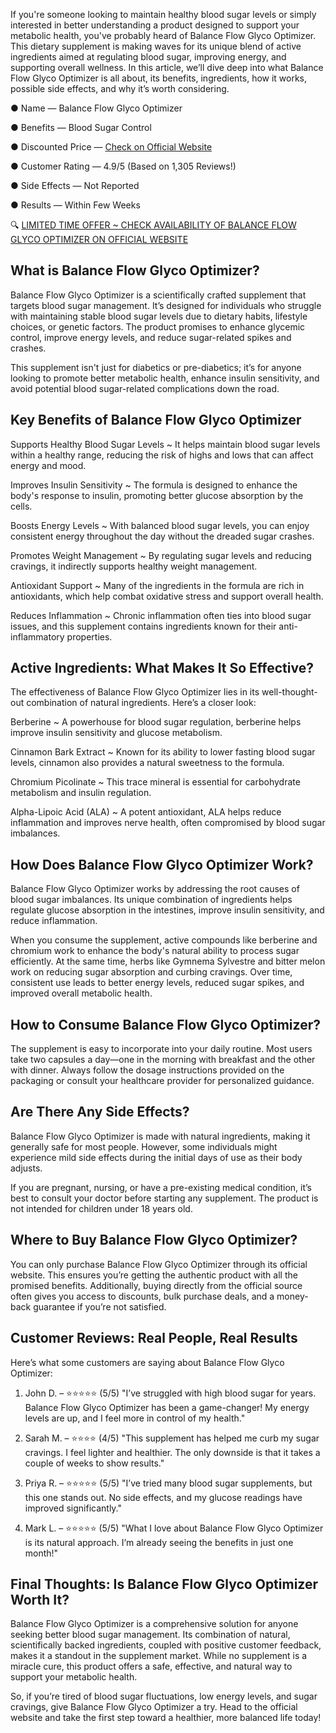 If you're someone looking to maintain healthy blood sugar levels or simply interested in better understanding a product designed to support your metabolic health, you've probably heard of Balance Flow Glyco Optimizer. This dietary supplement is making waves for its unique blend of active ingredients aimed at regulating blood sugar, improving energy, and supporting overall wellness. In this article, we’ll dive deep into what Balance Flow Glyco Optimizer is all about, its benefits, ingredients, how it works, possible side effects, and why it’s worth considering.

● Name — Balance Flow Glyco Optimizer

● Benefits — Blood Sugar Control

● Discounted Price — [Check on Official Website](https://atozsupplement.com/balance-flow-glyco-optimizer/)

● Customer Rating — 4.9/5 (Based on 1,305 Reviews!)

● Side Effects — Not Reported

● Results — Within Few Weeks

🔍 [LIMITED TIME OFFER ~ CHECK AVAILABILITY OF BALANCE FLOW GLYCO OPTIMIZER ON OFFICIAL WEBSITE](https://atozsupplement.com/balance-flow-glyco-optimizer/)

## What is Balance Flow Glyco Optimizer?

Balance Flow Glyco Optimizer is a scientifically crafted supplement that targets blood sugar management. It’s designed for individuals who struggle with maintaining stable blood sugar levels due to dietary habits, lifestyle choices, or genetic factors. The product promises to enhance glycemic control, improve energy levels, and reduce sugar-related spikes and crashes.

This supplement isn't just for diabetics or pre-diabetics; it’s for anyone looking to promote better metabolic health, enhance insulin sensitivity, and avoid potential blood sugar-related complications down the road.

## Key Benefits of Balance Flow Glyco Optimizer

Supports Healthy Blood Sugar Levels ~ It helps maintain blood sugar levels within a healthy range, reducing the risk of highs and lows that can affect energy and mood.

Improves Insulin Sensitivity ~ The formula is designed to enhance the body's response to insulin, promoting better glucose absorption by the cells.

Boosts Energy Levels ~ With balanced blood sugar levels, you can enjoy consistent energy throughout the day without the dreaded sugar crashes.

Promotes Weight Management ~ By regulating sugar levels and reducing cravings, it indirectly supports healthy weight management.

Antioxidant Support ~ Many of the ingredients in the formula are rich in antioxidants, which help combat oxidative stress and support overall health.

Reduces Inflammation ~ Chronic inflammation often ties into blood sugar issues, and this supplement contains ingredients known for their anti-inflammatory properties.

## Active Ingredients: What Makes It So Effective?

The effectiveness of Balance Flow Glyco Optimizer lies in its well-thought-out combination of natural ingredients. Here’s a closer look:

Berberine ~ A powerhouse for blood sugar regulation, berberine helps improve insulin sensitivity and glucose metabolism.

Cinnamon Bark Extract ~ Known for its ability to lower fasting blood sugar levels, cinnamon also provides a natural sweetness to the formula.

Chromium Picolinate ~ This trace mineral is essential for carbohydrate metabolism and insulin regulation.

Alpha-Lipoic Acid (ALA) ~ A potent antioxidant, ALA helps reduce inflammation and improves nerve health, often compromised by blood sugar imbalances.

## How Does Balance Flow Glyco Optimizer Work?

Balance Flow Glyco Optimizer works by addressing the root causes of blood sugar imbalances. Its unique combination of ingredients helps regulate glucose absorption in the intestines, improve insulin sensitivity, and reduce inflammation.

When you consume the supplement, active compounds like berberine and chromium work to enhance the body's natural ability to process sugar efficiently. At the same time, herbs like Gymnema Sylvestre and bitter melon work on reducing sugar absorption and curbing cravings. Over time, consistent use leads to better energy levels, reduced sugar spikes, and improved overall metabolic health.

## How to Consume Balance Flow Glyco Optimizer?

The supplement is easy to incorporate into your daily routine. Most users take two capsules a day—one in the morning with breakfast and the other with dinner. Always follow the dosage instructions provided on the packaging or consult your healthcare provider for personalized guidance.

## Are There Any Side Effects?

Balance Flow Glyco Optimizer is made with natural ingredients, making it generally safe for most people. However, some individuals might experience mild side effects during the initial days of use as their body adjusts.

If you are pregnant, nursing, or have a pre-existing medical condition, it’s best to consult your doctor before starting any supplement. The product is not intended for children under 18 years old.

## Where to Buy Balance Flow Glyco Optimizer?

You can only purchase Balance Flow Glyco Optimizer through its official website. This ensures you’re getting the authentic product with all the promised benefits. Additionally, buying directly from the official source often gives you access to discounts, bulk purchase deals, and a money-back guarantee if you’re not satisfied.

## Customer Reviews: Real People, Real Results

Here’s what some customers are saying about Balance Flow Glyco Optimizer:

1. John D. – ⭐⭐⭐⭐⭐ (5/5) "I’ve struggled with high blood sugar for years. Balance Flow Glyco Optimizer has been a game-changer! My energy levels are up, and I feel more in control of my health."

2. Sarah M. – ⭐⭐⭐⭐ (4/5) "This supplement has helped me curb my sugar cravings. I feel lighter and healthier. The only downside is that it takes a couple of weeks to show results."

3. Priya R. – ⭐⭐⭐⭐⭐ (5/5) "I’ve tried many blood sugar supplements, but this one stands out. No side effects, and my glucose readings have improved significantly."

4. Mark L. – ⭐⭐⭐⭐⭐ (5/5) "What I love about Balance Flow Glyco Optimizer is its natural approach. I’m already seeing the benefits in just one month!"

## Final Thoughts: Is Balance Flow Glyco Optimizer Worth It?

Balance Flow Glyco Optimizer is a comprehensive solution for anyone seeking better blood sugar management. Its combination of natural, scientifically backed ingredients, coupled with positive customer feedback, makes it a standout in the supplement market. While no supplement is a miracle cure, this product offers a safe, effective, and natural way to support your metabolic health.

So, if you’re tired of blood sugar fluctuations, low energy levels, and sugar cravings, give Balance Flow Glyco Optimizer a try. Head to the official website and take the first step toward a healthier, more balanced life today!
